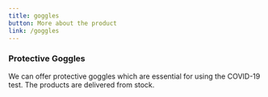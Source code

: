 ```yaml
---
title: goggles
button: More about the product
link: /goggles
---
```

### Protective Goggles 

We can offer protective goggles which are essential for using the COVID-19 test. The products are delivered from stock.